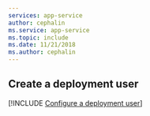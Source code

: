 ```yaml
---
services: app-service
author: cephalin
ms.service: app-service
ms.topic: include
ms.date: 11/21/2018
ms.author: cephalin
---
```

## Create a deployment user  

[!INCLUDE [Configure a deployment user](configure-deployment-user-no-h.md)]
